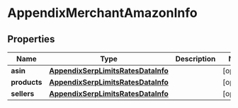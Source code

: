 

# AppendixMerchantAmazonInfo


## Properties

| Name | Type | Description | Notes |
|------------ | ------------- | ------------- | -------------|
|**asin** | [**AppendixSerpLimitsRatesDataInfo**](AppendixSerpLimitsRatesDataInfo.md) |  |  [optional] |
|**products** | [**AppendixSerpLimitsRatesDataInfo**](AppendixSerpLimitsRatesDataInfo.md) |  |  [optional] |
|**sellers** | [**AppendixSerpLimitsRatesDataInfo**](AppendixSerpLimitsRatesDataInfo.md) |  |  [optional] |



